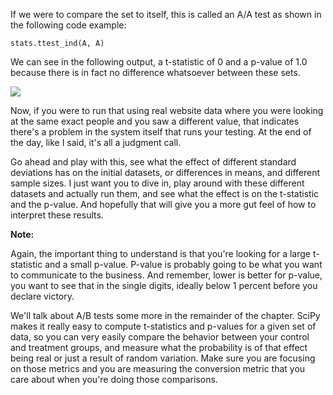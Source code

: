If we were to compare the set to itself, this is called an A/A test as shown in the following code example:

```
stats.ttest_ind(A, A) 
```

We can see in the following output, a t-statistic of 0 and a p-value of 1.0 because there is in fact no difference whatsoever between these sets.

![](https://github.com/fenago/katacoda-scenarios/raw/master/datascience-machine-learning/datascience-machine-learning-chapter-10/steps/9/5.jpg)

Now, if you were to run that using real website data where you were looking at the same exact people and you saw a different value, that indicates there's a problem in the system itself that runs your testing. At the end of the day, like I said, it's all a judgment call.

Go ahead and play with this, see what the effect of different standard deviations has on the initial datasets, or differences in means, and different sample sizes. I just want you to dive in, play around with these different datasets and actually run them, and see what the effect is on the t-statistic and the p-value. And hopefully that will give you a more gut feel of how to interpret these results.

**Note:**

Again, the important thing to understand is that you're looking for a large t-statistic and a small p-value. P-value is probably going to be what you want to communicate to the business. And remember, lower is better for p-value, you want to see that in the single digits, ideally below 1 percent before you declare victory.

We'll talk about A/B tests some more in the remainder of the chapter. SciPy makes it really easy to compute t-statistics and p-values for a given set of data, so you can very easily compare the behavior between your control and treatment groups, and measure what the probability is of that effect being real or just a result of random variation. Make sure you are focusing on those metrics and you are measuring the conversion metric that you care about when you're doing those comparisons.

